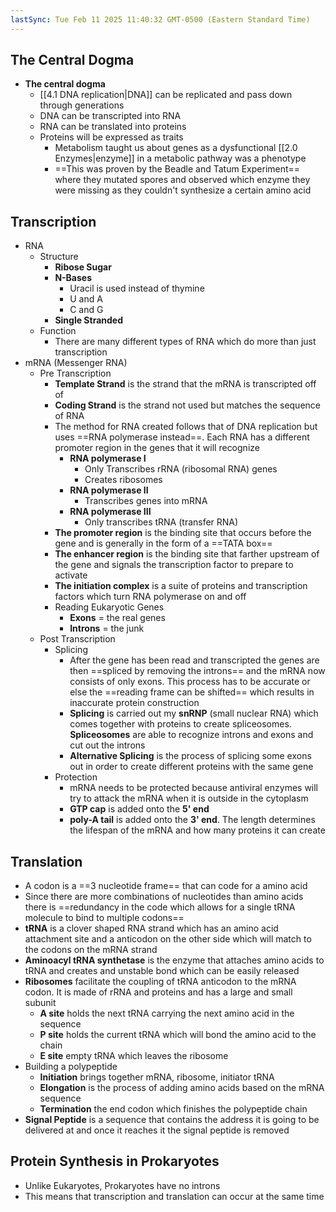 ```yaml
---
lastSync: Tue Feb 11 2025 11:40:32 GMT-0500 (Eastern Standard Time)
---
```

## The Central Dogma
- **The central dogma**
	- [[4.1 DNA replication|DNA]] can be replicated and pass down through generations
	- DNA can be transcripted into RNA
	- RNA can be translated into proteins
	- Proteins will be expressed as traits
		- Metabolism taught us about genes as a dysfunctional [[2.0 Enzymes|enzyme]] in a metabolic pathway was a phenotype
		- ==This was proven by the Beadle and Tatum Experiment== where they mutated spores and observed which enzyme they were missing as they couldn't synthesize a certain amino acid
## Transcription
- RNA
	- Structure
		- **Ribose Sugar**
		- **N-Bases**
			- Uracil is used instead of thymine
			- U and A
			- C and G
		- **Single Stranded**
	- Function
		- There are many different types of RNA which do more than just transcription
- mRNA (Messenger RNA)
	- Pre Transcription
		- **Template Strand** is the strand that the mRNA is transcripted off of
		- **Coding Strand** is the strand not used but matches the sequence of RNA
		- The method for RNA created follows that of DNA replication but uses ==RNA polymerase instead==. Each RNA has a different promoter region in the genes that it will recognize
			- **RNA polymerase I**
				- Only Transcribes rRNA (ribosomal RNA) genes
				- Creates ribosomes
			- **RNA polymerase II**
				- Transcribes genes into mRNA 
			- **RNA polymerase III**
				- Only transcribes tRNA (transfer RNA)
		- **The promoter region** is the binding site that occurs before the gene and is generally in the form of a ==TATA box==
		- **The enhancer region** is the binding site that farther upstream of the gene and signals the transcription factor to prepare to activate
		- **The initiation complex** is a suite of proteins and transcription factors which turn RNA polymerase on and off
		- Reading Eukaryotic Genes
			- **Exons** = the real genes
			- **Introns** = the junk
	- Post Transcription
		- Splicing
			- After the gene has been read and transcripted the genes are then ==spliced by removing the introns== and the mRNA now consists of only exons. This process has to be accurate or else the ==reading frame can be shifted== which results in inaccurate protein construction
			- **Splicing** is carried out my **snRNP** (small nuclear RNA) which comes together with proteins to create spliceosomes. **Spliceosomes** are able to recognize introns and exons and cut out the introns
			- **Alternative Splicing** is the process of splicing some exons out in order to create different proteins with the same gene
		- Protection
			- mRNA needs to be protected because antiviral enzymes will try to attack the mRNA when it is outside in the cytoplasm
			- **GTP cap** is added onto the **5' end**
			- **poly-A tail** is added onto the **3' end**. The length determines the lifespan of the mRNA and how many proteins it can create
## Translation
- A codon is a ==3 nucleotide frame== that can code for a amino acid
- Since there are more combinations of nucleotides than amino acids there is ==redundancy in the code which allows for a single tRNA molecule to bind to multiple codons==
- **tRNA** is a clover shaped RNA strand which has an amino acid attachment site and a anticodon on the other side which will match to the codons on the mRNA strand
- **Aminoacyl tRNA synthetase** is the enzyme that attaches amino acids to tRNA and creates and unstable bond which can be easily released
- **Ribosomes** facilitate the coupling of tRNA anticodon to the mRNA codon. It is made of rRNA and proteins and has a large and small subunit
	- **A site** holds the next tRNA carrying the next amino acid in the sequence
	- **P site** holds the current tRNA which will bond the amino acid to the chain
	- **E site** empty tRNA which leaves the ribosome
- Building a polypeptide
	- **Initiation** brings together mRNA, ribosome, initiator tRNA
	- **Elongation** is the process of adding amino acids based on the mRNA sequence
	- **Termination** the end codon which finishes the polypeptide chain
- **Signal Peptide** is a sequence that contains the address it is going to be delivered at and once it reaches it the signal peptide is removed
## Protein Synthesis in Prokaryotes
- Unlike Eukaryotes, Prokaryotes have no introns
- This means that transcription and translation can occur at the same time